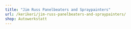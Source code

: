 ```yaml
---
title: "Jim Russ Panelbeaters and Spraypainters"
url: /kerikeri/jim-russ-panelbeaters-and-spraypainters/
shop: Autowerkstatt
---
```

